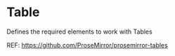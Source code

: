 # Table

Defines the required elements to work with Tables

REF: https://github.com/ProseMirror/prosemirror-tables